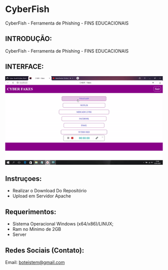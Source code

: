 # CyberFish
CyberFish - Ferramenta de Phishing - FINS EDUCACIONAIS

## INTRODUÇÃO:

CyberFish - Ferramenta de Phishing - FINS EDUCACIONAIS

## INTERFACE:
![Interface](https://raw.githubusercontent.com/Cyber-Root0/CyberFish/main/Midia/CyberFish.gif)



## Instruçoes:
- Realizar o Download Do Reposítório 
- Upload em Servidor Apache

## Requerimentos:

- Sistema Operacional Windows (x64/x86)/LINUX;
- Ram no Minimo de 2GB
- Server


## Redes Sociais (Contato):

Email: boteistem@gmail.com






